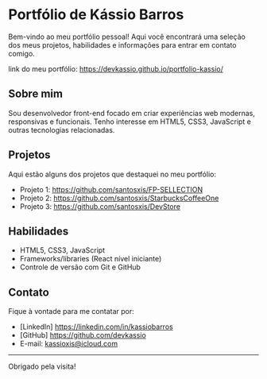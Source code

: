 # Portfólio de Kássio Barros

Bem-vindo ao meu portfólio pessoal! Aqui você encontrará uma seleção dos meus projetos, habilidades e informações para entrar em contato comigo.

link do meu portfólio: https://devkassio.github.io/portfolio-kassio/

## Sobre mim

Sou desenvolvedor front-end focado em criar experiências web modernas, responsivas e funcionais. Tenho interesse em HTML5, CSS3, JavaScript e outras tecnologias relacionadas.

## Projetos

Aqui estão alguns dos projetos que destaquei no meu portfólio:

- Projeto 1: https://github.com/santosxis/FP-SELLECTION
- Projeto 2: https://github.com/santosxis/StarbucksCoffeeOne
- Projeto 3: https://github.com/santosxis/DevStore

## Habilidades

- HTML5, CSS3, JavaScript
- Frameworks/libraries (React nível iniciante)
- Controle de versão com Git e GitHub


## Contato

Fique à vontade para me contatar por:

- [LinkedIn]  https://linkedin.com/in/kassiobarros 
- [GitHub]  https://github.com/devkassio
- E-mail: kassioxis@icloud.com

---

Obrigado pela visita!
